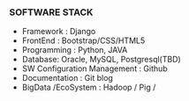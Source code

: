 ### SOFTWARE STACK
* Framework : Django
* FrontEnd : Bootstrap/CSS/HTML5
* Programming : Python, JAVA
* Database: Oracle, MySQL, Postgresql(TBD)
* SW Configuration Management : Github
* Documentation : Git blog
* BigData /EcoSystem : Hadoop / Pig /
